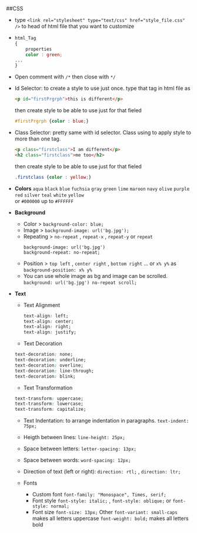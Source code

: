 ##CSS

* type `<link rel="stylesheet" type="text/css" href="style_file.css" />` to head of html file that you want to customize

* 	```css
	html_Tag
	{
		properties
		color : green;
	...
	}
	```
   
* Open comment with `/*` then close with `*/`
* Id Selector: to create a style to use just once. 
	type that tag in html file as 
	```html
	<p id="firstPrgrph">this is different</p>
	```
    
	then create style to be able to use just for that fieled 

	```css
	#firstPrgrph {color : blue;}
	```   
* Class Selector: pretty same with id selector. Class using to apply style to more than one tag.  
	```html
	<p class="firstclass">I am different</p>
	<h2 class="firstclass">me too</h2>
	```
    
	then create style to be able to use just for that fieled 

	```css
	.firstclass {color : yellow;}
	``` 
   
* **Colors**
`aqua` `black` `blue` `fuchsia` `gray` `green` `lime` `maroon` `navy` 
`olive` `purple` `red` `silver` `teal` `white` `yellow`    
or `#000000` up to `#FFFFFF`
   
* **Background** 
	* Color > `background-color: blue;`
	* Image > `background-image: url('bg.jpg');`
	* Repeating > `no-repeat` , `repeat-x` , `repeat-y` or `repeat` 
		```
		background-image: url('bg.jpg')
		background-repeat: no-repeat;

		```
	* Position > `top left` , `center right` , `bottom right` ... or `x% y%` as `background-position: x% y%`
	* You can use whole image as bg and image can be scrolled. `background: url('bg.jpg') no-repeat scroll;`
    
* **Text**    

	* Text Alignment
		```CSS
		text-align: left;
		text-align: center;
		text-align: right;
		text-align: justify;
		```
	* Text Decoration
	```CSS
	text-decoration: none;
	text-decoration: underline;
	text-decoration: overline;
	text-decoration: line-through;
	text-decoration: blink;
	```
	* Text Transformation
	```CSS
	text-transform: uppercase;
	text-transform: lowercase;
	text-transform: capitalize;
	```
	* Text Indentation: to arrange indentation in paragraphs.
	`text-indent: 75px;`
	* Heigth between lines: `line-height: 25px;`
	* Space between letters: `letter-spacing: 13px;`
	* Space between words: `word-spacing: 12px;`
	* Direction of text (left or right): `direction: rtl;` , `direction: ltr;`
	   

	* Fonts
		
		* Custom font
			`font-family: "Monospace", Times, serif;`
		* Font style
			`font-style: italic;` , `font-style: oblique;` or `font-style: normal;`
		* Font size
			`font-size: 13px;`
		Other
		`font-variant: small-caps` makes all letters uppercase
		`font-weight: bold;` makes all letters bold



